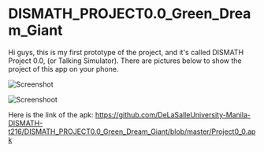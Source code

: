 # DISMATH_PROJECT0.0_Green_Dream_Giant

Hi guys, this is my first prototype of the project, and it's called DISMATH Project 0.0, (or Talking Simulator). There are pictures below to show the project of this app on your phone.

![Screenshot](https://github.com/DeLaSalleUniversity-Manila-DISMATH-t216/DISMATH_PROJECT0.0_Green_Dream_Giant/blob/master/Project.0.0.1.png)

![Screenshoot](https://github.com/DeLaSalleUniversity-Manila-DISMATH-t216/DISMATH_PROJECT0.0_Green_Dream_Giant/blob/master/Project.0.0.2.png)

Here is the link of the apk: https://github.com/DeLaSalleUniversity-Manila-DISMATH-t216/DISMATH_PROJECT0.0_Green_Dream_Giant/blob/master/Project0_0.apk
